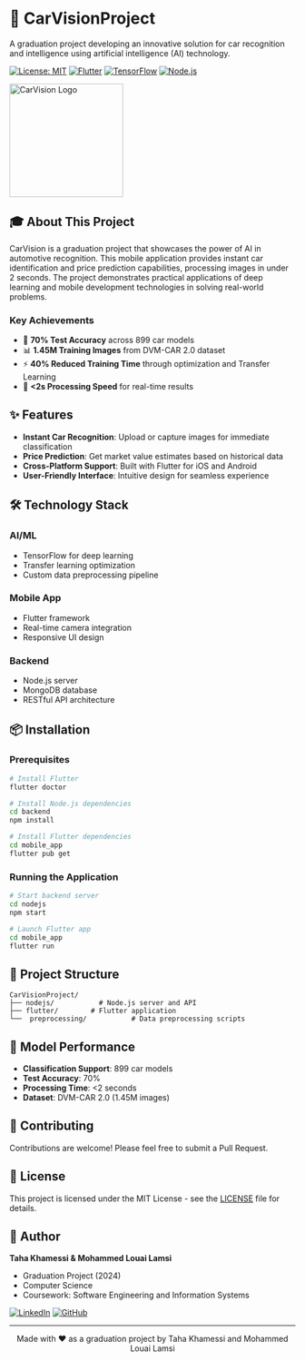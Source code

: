 # 🚗 CarVisionProject

A graduation project developing an innovative solution for car recognition and intelligence using artificial intelligence (AI) technology.

[![License: MIT](https://img.shields.io/badge/License-MIT-yellow.svg)](https://opensource.org/licenses/MIT)
[![Flutter](https://img.shields.io/badge/Flutter-%2302569B.svg?style=flat&logo=Flutter&logoColor=white)](https://flutter.dev)
[![TensorFlow](https://img.shields.io/badge/TensorFlow-%23FF6F00.svg?style=flat&logo=TensorFlow&logoColor=white)](https://tensorflow.org)
[![Node.js](https://img.shields.io/badge/Node.js-339933?style=flat&logo=nodedotjs&logoColor=white)](https://nodejs.org)

<img src="https://github.com/KhamessiTaha/CarVisionProject/assets/126385064/07459b02-6dbe-446b-9e2c-31fd9a6b1268" width="200" alt="CarVision Logo">

## 🎓 About This Project

CarVision is a graduation project that showcases the power of AI in automotive recognition. This mobile application provides instant car identification and price prediction capabilities, processing images in under 2 seconds. The project demonstrates practical applications of deep learning and mobile development technologies in solving real-world problems.

### Key Achievements
- 🎯 **70% Test Accuracy** across 899 car models
- 📊 **1.45M Training Images** from DVM-CAR 2.0 dataset
- ⚡ **40% Reduced Training Time** through optimization and Transfer Learning
- 🚀 **<2s Processing Speed** for real-time results

## ✨ Features

- **Instant Car Recognition**: Upload or capture images for immediate classification
- **Price Prediction**: Get market value estimates based on historical data
- **Cross-Platform Support**: Built with Flutter for iOS and Android
- **User-Friendly Interface**: Intuitive design for seamless experience

## 🛠️ Technology Stack

### AI/ML
- TensorFlow for deep learning
- Transfer learning optimization
- Custom data preprocessing pipeline

### Mobile App
- Flutter framework
- Real-time camera integration
- Responsive UI design

### Backend
- Node.js server
- MongoDB database
- RESTful API architecture

## 📦 Installation

### Prerequisites
```bash
# Install Flutter
flutter doctor

# Install Node.js dependencies
cd backend
npm install

# Install Flutter dependencies
cd mobile_app
flutter pub get
```

### Running the Application
```bash
# Start backend server
cd nodejs
npm start

# Launch Flutter app
cd mobile_app
flutter run
```

## 📁 Project Structure
```
CarVisionProject/
├── nodejs/           # Node.js server and API
├── flutter/        # Flutter application
└──  preprocessing/           # Data preprocessing scripts
```

## 🧪 Model Performance

- **Classification Support**: 899 car models
- **Test Accuracy**: 70%
- **Processing Time**: <2 seconds
- **Dataset**: DVM-CAR 2.0 (1.45M images)

## 🤝 Contributing

Contributions are welcome! Please feel free to submit a Pull Request.

## 📜 License

This project is licensed under the MIT License - see the [LICENSE](LICENSE) file for details.

## 👤 Author

**Taha Khamessi & Mohammed Louai Lamsi**
- Graduation Project (2024)
- Computer Science
- Coursework: Software Engineering and Information Systems

[![LinkedIn](https://img.shields.io/badge/LinkedIn-%230077B5.svg?style=flat&logo=linkedin&logoColor=white)](https://linkedin.com/in/taha-khamessi-396aba1a3/)
[![GitHub](https://img.shields.io/badge/GitHub-%23121011.svg?style=flat&logo=github&logoColor=white)](https://github.com/KhamessiTaha)

---
<div align="center">
Made with ❤️ as a graduation project by Taha Khamessi and Mohammed Louai Lamsi
</div>
